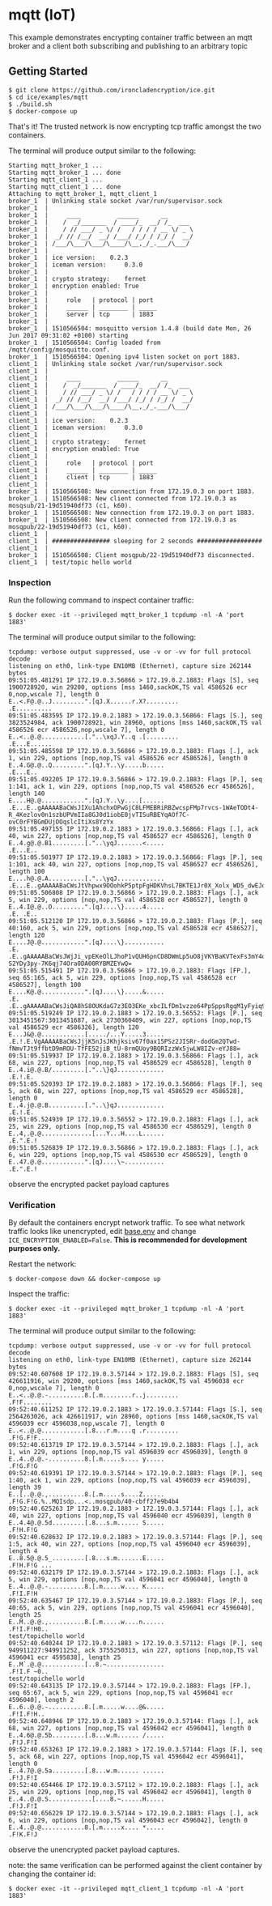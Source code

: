 # mqtt (IoT)
This example demonstrates encrypting container traffic between an mqtt
broker and a client both subscribing and publishing to an arbitrary topic

## Getting Started

```
$ git clone https://github.com/ironcladencryption/ice.git
$ cd ice/examples/mqtt
$ ./build.sh
$ docker-compose up
```

That's it!  The trusted network is now encrypting tcp traffic amongst
the two containers.

The terminal will produce output similar to the following:  

```
Starting mqtt_broker_1 ...
Starting mqtt_broker_1 ... done
Starting mqtt_client_1 ...
Starting mqtt_client_1 ... done
Attaching to mqtt_broker_1, mqtt_client_1
broker_1  | Unlinking stale socket /var/run/supervisor.sock
broker_1  |
broker_1  |     ____          ______      __
broker_1  |    /  _/_______  / ____/_  __/ /_  ___
broker_1  |    / // ___/ _ \/ /   / / / / __ \/ _ \
broker_1  |  _/ // /__/  __/ /___/ /_/ / /_/ /  __/
broker_1  | /___/\___/\___/\____/\__,_/_.___/\___/
broker_1  |
broker_1  | ice version:    0.2.3
broker_1  | iceman version:     0.3.0
broker_1  |
broker_1  | crypto strategy:    fernet
broker_1  | encryption enabled: True
broker_1  |
broker_1  |     role   | protocol | port
broker_1  |     ______ | ________ | _____
broker_1  |     server | tcp      | 1883
broker_1  |
broker_1  | 1510566504: mosquitto version 1.4.8 (build date Mon, 26 Jun 2017 09:31:02 +0100) starting
broker_1  | 1510566504: Config loaded from /mqtt/config/mosquitto.conf.
broker_1  | 1510566504: Opening ipv4 listen socket on port 1883.
client_1  | Unlinking stale socket /var/run/supervisor.sock
client_1  |
client_1  |     ____          ______      __
client_1  |    /  _/_______  / ____/_  __/ /_  ___
client_1  |    / // ___/ _ \/ /   / / / / __ \/ _ \
client_1  |  _/ // /__/  __/ /___/ /_/ / /_/ /  __/
client_1  | /___/\___/\___/\____/\__,_/_.___/\___/
client_1  |
client_1  | ice version:    0.2.3
client_1  | iceman version:     0.3.0
client_1  |
client_1  | crypto strategy:    fernet
client_1  | encryption enabled: True
client_1  |
client_1  |     role   | protocol | port
client_1  |     ______ | ________ | _____
client_1  |     client | tcp      | 1883
client_1  |
broker_1  | 1510566508: New connection from 172.19.0.3 on port 1883.
broker_1  | 1510566508: New client connected from 172.19.0.3 as mosqsub/21-19d51940df73 (c1, k60).
broker_1  | 1510566508: New connection from 172.19.0.3 on port 1883.
broker_1  | 1510566508: New client connected from 172.19.0.3 as mosqpub/22-19d51940df73 (c1, k60).
client_1  |
client_1  | ################ sleeping for 2 seconds ##################
client_1  |
broker_1  | 1510566508: Client mosqpub/22-19d51940df73 disconnected.
client_1  | test/topic hello world
```

### Inspection
Run the following command to inspect container traffic:  

```$ docker exec -it --privileged mqtt_broker_1 tcpdump -nl -A 'port 1883'```

The terminal will produce output similar to the following:  

```
tcpdump: verbose output suppressed, use -v or -vv for full protocol decode
listening on eth0, link-type EN10MB (Ethernet), capture size 262144 bytes
09:51:05.481291 IP 172.19.0.3.56866 > 172.19.0.2.1883: Flags [S], seq 1900728920, win 29200, options [mss 1460,sackOK,TS val 4586526 ecr 0,nop,wscale 7], length 0
E..<.F@.@..J.........".[qJ.X......r.X?.........
.E..........
09:51:05.483595 IP 172.19.0.2.1883 > 172.19.0.3.56866: Flags [S.], seq 3823524984, ack 1900728921, win 28960, options [mss 1460,sackOK,TS val 4586526 ecr 4586526,nop,wscale 7], length 0
E..<..@.@............[."..\xqJ.Y..q .[.........
.E...E......
09:51:05.485598 IP 172.19.0.3.56866 > 172.19.0.2.1883: Flags [.], ack 1, win 229, options [nop,nop,TS val 4586526 ecr 4586526], length 0
E..4.G@.@..Q.........".[qJ.Y..\y.....b.....
.E...E..
09:51:05.492205 IP 172.19.0.3.56866 > 172.19.0.2.1883: Flags [P.], seq 1:141, ack 1, win 229, options [nop,nop,TS val 4586526 ecr 4586526], length 140
E....H@.@............".[qJ.Y..\y....[......
.E...E..gAAAAABaCWsJIXu1AhchxOPwGjC8LFMEBRiRBZwcspFMp7rvcs-1WAeTODt4-R_4Kezlov0n1szbUPVmIIa8GJ0d1iobE0jvTISuRBEYqAOf7C-ovC0rFYBGmDUjOOqslcItiXs8YzYx
09:51:05.497155 IP 172.19.0.2.1883 > 172.19.0.3.56866: Flags [.], ack 40, win 227, options [nop,nop,TS val 4586527 ecr 4586526], length 0
E..4.g@.@.B1.........[."..\yqJ.......<.....
.E...E..
09:51:05.501977 IP 172.19.0.2.1883 > 172.19.0.3.56866: Flags [P.], seq 1:101, ack 40, win 227, options [nop,nop,TS val 4586527 ecr 4586526], length 100
E....h@.@.A..........[."..\yqJ.............
.E...E..gAAAAABaCWsJtVhpwx9OOohkP5ptpFgHDKVhsL7BKTE1Jr0X_Xolx_WD5_dwEJqmNWgN1RjdxGRfCY6ChxKXea7v6JfKomr6Uw==
09:51:05.506808 IP 172.19.0.3.56866 > 172.19.0.2.1883: Flags [.], ack 5, win 229, options [nop,nop,TS val 4586528 ecr 4586527], length 0
E..4.I@.@..O.........".[qJ....\}.....4.....
.E. .E..
09:51:05.512120 IP 172.19.0.3.56866 > 172.19.0.2.1883: Flags [P.], seq 40:160, ack 5, win 229, options [nop,nop,TS val 4586528 ecr 4586527], length 120
E....J@.@............".[qJ....\}...........
.E. .E..gAAAAABaCWsJWjJi_vpEKeOlLJhoP1vQUH6pnCD8DWmLp5uO8jVKYBaKVTexFs3mY4qcNBK4WxqJ6hGyAQlQb-S2YDy3py-7K6qj74Ora0DA00RYBMZEYwQ=
09:51:05.515491 IP 172.19.0.3.56866 > 172.19.0.2.1883: Flags [FP.], seq 65:165, ack 5, win 229, options [nop,nop,TS val 4586528 ecr 4586527], length 100
E....K@.@............".[qJ....\}.....&.....
.E. .E..gAAAAABaCWsJiQA8hS8OUKdaG7z3EO3EKe_xbcILfDm1vzze64PpSppsRgqM1yFyiq9jWb5QkOixzhGIEOp87KlIu4bWL4mbWQ==
09:51:05.519249 IP 172.19.0.2.1883 > 172.19.0.3.56552: Flags [P.], seq 3013451567:3013451687, ack 2730360409, win 227, options [nop,nop,TS val 4586529 ecr 4586326], length 120
E...J&@.@............[...../...Y.....3.....
.E.!.E.VgAAAAABaCWsJjjK5nJsJKhjksiv67f0ax15PSz2JISRr-dodGm2QTwd-fNmvTJt9ffbtD9mROU-TfFE52jiB_tU-8rmQUoy9BQRIzzWx5jwLW8IZv-eYJ88=
09:51:05.519937 IP 172.19.0.2.1883 > 172.19.0.3.56866: Flags [.], ack 68, win 227, options [nop,nop,TS val 4586529 ecr 4586528], length 0
E..4.i@.@.B/.........[."..\}qJ.............
.E.!.E.
09:51:05.520393 IP 172.19.0.2.1883 > 172.19.0.3.56866: Flags [F.], seq 5, ack 68, win 227, options [nop,nop,TS val 4586529 ecr 4586528], length 0
E..4.j@.@.B..........[."..\}qJ.............
.E.!.E.
09:51:05.524939 IP 172.19.0.3.56552 > 172.19.0.2.1883: Flags [.], ack 25, win 229, options [nop,nop,TS val 4586530 ecr 4586529], length 0
E..4,.@.@..............[...Y...H....L......
.E.".E.!
09:51:05.526839 IP 172.19.0.3.56866 > 172.19.0.2.1883: Flags [.], ack 6, win 229, options [nop,nop,TS val 4586530 ecr 4586529], length 0
E..47.@.@............".[qJ....\~...........
.E.".E.!
```
observe the encrypted packet payload captures

### Verification
By default the containers encrypt network traffic.  To see what
network traffic looks like unencrypted, edit [base.env](base.env) and change
`ICE_ENCRYPTION_ENABLED=False`.  __This is recommended for development
purposes only.__

Restart the network:  

```$ docker-compose down && docker-compose up```

Inspect the traffic:  

```$ docker exec -it --privileged mqtt_broker_1 tcpdump -nl -A 'port 1883'```

The terminal will produce output similar to the following:  

```
tcpdump: verbose output suppressed, use -v or -vv for full protocol decode
listening on eth0, link-type EN10MB (Ethernet), capture size 262144 bytes
09:52:40.607608 IP 172.19.0.3.57144 > 172.19.0.2.1883: Flags [S], seq 426611916, win 29200, options [mss 1460,sackOK,TS val 4596038 ecr 0,nop,wscale 7], length 0
E..<..@.@.-..........8.[.m........r..j.........
.F!F........
09:52:40.611252 IP 172.19.0.2.1883 > 172.19.0.3.57144: Flags [S.], seq 2564263026, ack 426611917, win 28960, options [mss 1460,sackOK,TS val 4596039 ecr 4596038,nop,wscale 7], length 0
E..<..@.@............[.8...r.m....q .r.........
.F!G.F!F....
09:52:40.613719 IP 172.19.0.3.57144 > 172.19.0.2.1883: Flags [.], ack 1, win 229, options [nop,nop,TS val 4596039 ecr 4596039], length 0
E..4..@.@.-..........8.[.m.....s.... y.....
.F!G.F!G
09:52:40.619391 IP 172.19.0.3.57144 > 172.19.0.2.1883: Flags [P.], seq 1:40, ack 1, win 229, options [nop,nop,TS val 4596039 ecr 4596039], length 39
E..[..@.@.,..........8.[.m.....s....Z......
.F!G.F!G.%..MQIsdp...<..mosqpub/40-cbff27e9b4b4
09:52:40.625263 IP 172.19.0.2.1883 > 172.19.0.3.57144: Flags [.], ack 40, win 227, options [nop,nop,TS val 4596040 ecr 4596039], length 0
E..4.4@.@.5d.........[.8...s.m...... S.....
.F!H.F!G
09:52:40.628632 IP 172.19.0.2.1883 > 172.19.0.3.57144: Flags [P.], seq 1:5, ack 40, win 227, options [nop,nop,TS val 4596040 ecr 4596039], length 4
E..8.5@.@.5_.........[.8...s.m.......E.....
.F!H.F!G ...
09:52:40.632179 IP 172.19.0.3.57144 > 172.19.0.2.1883: Flags [.], ack 5, win 229, options [nop,nop,TS val 4596041 ecr 4596040], length 0
E..4..@.@.-..........8.[.m.....w.... K.....
.F!I.F!H
09:52:40.635467 IP 172.19.0.3.57144 > 172.19.0.2.1883: Flags [P.], seq 40:65, ack 5, win 229, options [nop,nop,TS val 4596041 ecr 4596040], length 25
E..M..@.@.,..........8.[.m.....w....n......
.F!I.F!H0..
test/topichello world
09:52:40.640244 IP 172.19.0.2.1883 > 172.19.0.3.57112: Flags [P.], seq 949911227:949911252, ack 3755250313, win 227, options [nop,nop,TS val 4596041 ecr 4595838], length 25
E..M`.@.@............[..8.~................
.F!I.F ~0..
test/topichello world
09:52:40.643135 IP 172.19.0.3.57144 > 172.19.0.2.1883: Flags [FP.], seq 65:67, ack 5, win 229, options [nop,nop,TS val 4596041 ecr 4596040], length 2
E..6..@.@.-..........8.[.m.....w....@&.....
.F!I.F!H..
09:52:40.648946 IP 172.19.0.2.1883 > 172.19.0.3.57144: Flags [.], ack 68, win 227, options [nop,nop,TS val 4596042 ecr 4596041], length 0
E..4.6@.@.5b.........[.8...w.m...... /.....
.F!J.F!I
09:52:40.653263 IP 172.19.0.2.1883 > 172.19.0.3.57144: Flags [F.], seq 5, ack 68, win 227, options [nop,nop,TS val 4596042 ecr 4596041], length 0
E..4.7@.@.5a.........[.8...w.m...... ......
.F!J.F!I
09:52:40.654466 IP 172.19.0.3.57112 > 172.19.0.2.1883: Flags [.], ack 25, win 229, options [nop,nop,TS val 4596042 ecr 4596041], length 0
E..4..@.@.S............[....8.~......H.....
.F!J.F!I
09:52:40.656229 IP 172.19.0.3.57144 > 172.19.0.2.1883: Flags [.], ack 6, win 229, options [nop,nop,TS val 4596043 ecr 4596042], length 0
E..4..@.@............8.[.m.....x.... *.....
.F!K.F!J
```
observe the unencrypted packet payload captures.

note: the same verification can be performed against the client
container by changing the container id:

```$ docker exec -it --privileged mqtt_client_1 tcpdump -nl -A 'port 1883'```
